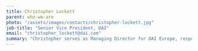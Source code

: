 ```yaml
---
title: Christopher Lockett
parent: who-we-are
photo: "/assets/images/contacts/christopher-lockett.jpg"
job-title: "Senior Vice President, DAI"
email: "christopher_lockett@dai.com"
summary: "Christopher serves as Managing Director for DAI Europe, responsible for all of DAI’s operations in the United Kingdom. He started his career with Hewlett-Packard. Having completed his M.B.A., he joined P-E International—one of the predecessor firms of HTSPE Ltd.—in 1996. He moved to an Interim Management firm in 2002, to set up a public sector practice, before rejoining HTSPE in 2004, where he assumed the Managing Director role in 2007 and led the firm’s combination with DAI in 2013."
---
```


